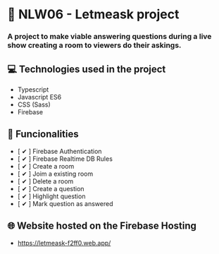 # 📧 NLW06 - Letmeask project 

### A project to make viable answering questions during a live show creating a room to viewers do their askings.

## 💻 Technologies used in the project

- Typescript 
- Javascript ES6 
- CSS (Sass) 
- Firebase 

## 🔧 Funcionalities

- [ ✔ ] Firebase Authentication
- [ ✔ ] Firebase Realtime DB Rules
- [ ✔ ] Create a room
- [ ✔ ] Joim a existing room
- [ ✔ ] Delete a room
- [ ✔ ] Create a question
- [ ✔ ] Highlight question
- [ ✔ ] Mark question as answered

## 🌐 Website hosted on the Firebase Hosting

- https://letmeask-f2ff0.web.app/


